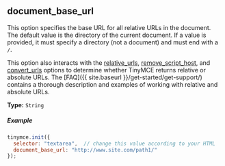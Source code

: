 ## document_base_url

This option specifies the base URL for all relative URLs in the document. The default value is the directory of the current document. If a value is provided, it must specify a directory (not a document) and must end with a `/`.

This option also interacts with the [relative_urls](#relative_urls), [remove_script_host](#remove_script_host), and [convert_urls](#convert_urls) options to determine whether TinyMCE returns relative or absolute URLs. The [FAQ]({{ site.baseurl }}/get-started/get-support/) contains a thorough description and examples of working with relative and absolute URLs.

**Type:** `String`

##### Example

```js
tinymce.init({
  selector: "textarea",  // change this value according to your HTML
  document_base_url: "http://www.site.com/path1/"
});
```

